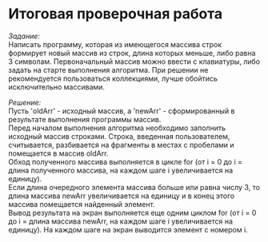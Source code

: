 # Итоговая проверочная работа
*Задание:*<br>
Написать программу, которая из имеющегося массива строк формирует новый массив из строк, длина которых меньше, либо равна 3 символам. Первоначальный массив можно ввести с клавиатуры, либо задать на старте выполнения алгоритма. При решении не рекомендуется пользоваться коллекциями, лучше обойтись исключительно массивами.

*Решение:*<br>
Пусть 'oldArr' - исходный массив, а 'newArr' - сформированный в результате выполнения программы массив.<br>
Перед началом выполнения алгоритма необходимо заполнить исходный массив строками. Строка, введенная пользователем, считывается, разбивается на фрагменты в местах с пробелами и помещается в массив oldArr.<br>
Обход полученного массива выполняется в цикле for (от i = 0 до i = длина полученного массива, на каждом шаге i увеличивается на единицу).<br>
Если длина очередного элемента массива больше или равна числу 3, то длина массива newArr увеличивается на единицу и в конец этого массива помещается найденный элемент.<br>
Вывод результата на экран выполняется еще одним циклом for (от i = 0 до i = длина массива newArr, на каждом шаге i увеличивается на единицу). На каждом шаге на экран выводится элемент с номером i.
